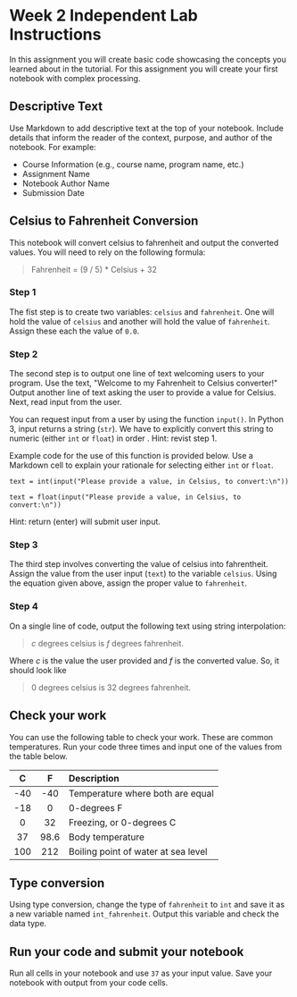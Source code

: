 # Week 2 Independent Lab Instructions

In this assignment you will create basic code showcasing the concepts you learned about in the tutorial. For this assignment you will create your first notebook with complex processing.


## Descriptive Text

Use Markdown to add descriptive text at the top of your notebook. Include details that inform the reader of the context, purpose, and author of the notebook. For example: 

* Course Information (e.g., course name, program name, etc.)
* Assignment Name
* Notebook Author Name
* Submission Date

## Celsius to Fahrenheit Conversion 

This notebook will convert celsius to fahrenheit and output the converted values. You will need to rely on the following formula:
> Fahrenheit = (9 / 5) * Celsius + 32

### Step 1

The fist step is to create two variables: `celsius` and `fahrenheit`. One will hold the value of `celsius` and another will hold the value of `fahrenheit`. Assign these each the value of `0.0`.

### Step 2

The second step is to output one line of text welcoming users to your program. Use the text, "Welcome to my Fahrenheit to Celsius converter!" Output another line of text asking the user to provide a value for Celsius. Next, read input from the user.

You can request input from a user by using the function `input()`. In Python 3, input returns a string (`str`). We have to explicitly convert this string to numeric (either `int` or `float`) in order . Hint: revist step 1. 

Example code for the use of this function is provided below. Use a Markdown cell to explain your rationale for selecting either `int` or `float`. 

```
text = int(input("Please provide a value, in Celsius, to convert:\n"))
```

```
text = float(input("Please provide a value, in Celsius, to convert:\n"))
```

Hint: return (enter) will submit user input. 

### Step 3

The third step involves converting the value of celsius into fahrentheit. Assign the value from the user input (`text`) to the variable `celsius`. Using the equation given above, assign the proper value to `fahrenheit`.

### Step 4

On a single line of code, output the following text using string interpolation:

> *c* degrees celsius is *f* degrees fahrenheit.

Where *c* is the value the user provided and *f* is the converted value. So, it should look like

> 0 degrees celsius is 32 degrees fahrenheit.

## Check your work 

You can use the following table to check your work. These are common temperatures. Run your code three times and input one of the values from the table below. 


| C | F | Description |
|:---:|:---:|:---|
| -40 | -40 | Temperature where both are equal |
| -18 | 0 | 0-degrees F |
| 0 | 32 | Freezing, or 0-degrees C |
| 37 | 98.6 | Body temperature |
| 100 | 212 | Boiling point of water at sea level |


## Type conversion

Using type conversion, change the type of `fahrenheit` to `int` and save it as a new variable named `int_fahrenheit`. Output this variable and check the data type. 

## Run your code and submit your notebook

Run all cells in your notebook and use `37` as your input value. Save your notebook with output from your code cells.